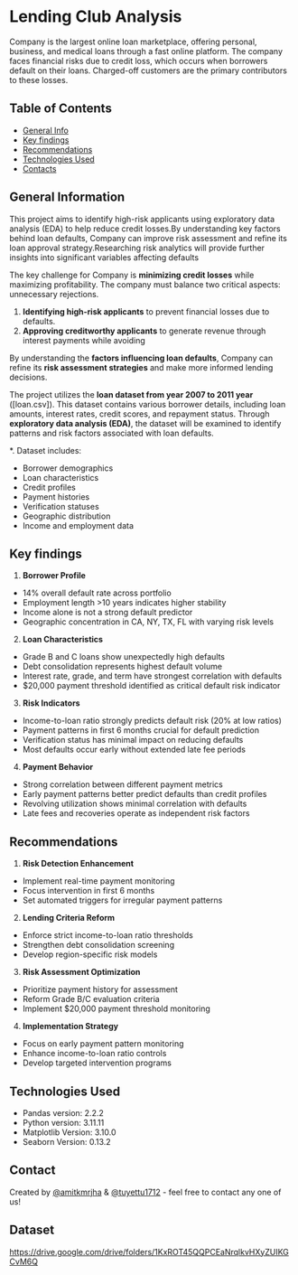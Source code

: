 # Lending Club Analysis

Company is the largest online loan marketplace, offering personal, business, and medical loans through a fast online platform.
The company faces financial risks due to credit loss, which occurs when borrowers default on their loans.
Charged-off customers are the primary contributors to these losses.


## Table of Contents
* [General Info](#general-information)
* [Key findings](#key-findings)
* [Recommendations](#recommendations)
* [Technologies Used](#technologies-used)
* [Contacts](#contacts)


## General Information
This project aims to identify high-risk applicants using exploratory data analysis (EDA) to help reduce credit losses.By understanding key factors behind loan defaults, Company can improve risk assessment and refine its loan approval strategy.Researching risk analytics will provide further insights into significant variables affecting defaults

The key challenge for Company is **minimizing credit losses** while maximizing profitability. The company must balance two critical aspects:  
unnecessary rejections.  
1. **Identifying high-risk applicants** to prevent financial losses due to defaults.  
2. **Approving creditworthy applicants** to generate revenue through interest payments while avoiding 

By understanding the **factors influencing loan defaults**, Company can refine its **risk assessment strategies** and make more informed lending decisions.  

The project utilizes the **loan dataset from year 2007 to 2011 year** ([loan.csv]). This dataset contains various borrower details, including loan amounts, interest rates, credit scores, and repayment status. Through **exploratory data analysis (EDA)**, the dataset will be examined to identify patterns and risk factors associated with loan defaults.  

*. Dataset includes:
- Borrower demographics
- Loan characteristics
- Credit profiles
- Payment histories
- Verification statuses
- Geographic distribution
- Income and employment data

## Key findings
1. **Borrower Profile**
- 14% overall default rate across portfolio
- Employment length >10 years indicates higher stability
- Income alone is not a strong default predictor
- Geographic concentration in CA, NY, TX, FL with varying risk levels
2. **Loan Characteristics**
- Grade B and C loans show unexpectedly high defaults
- Debt consolidation represents highest default volume
- Interest rate, grade, and term have strongest correlation with defaults
- $20,000 payment threshold identified as critical default risk indicator
3. **Risk Indicators**
- Income-to-loan ratio strongly predicts default risk (20% at low ratios)
- Payment patterns in first 6 months crucial for default prediction
- Verification status has minimal impact on reducing defaults
- Most defaults occur early without extended late fee periods
4. **Payment Behavior**
- Strong correlation between different payment metrics
- Early payment patterns better predict defaults than credit profiles
- Revolving utilization shows minimal correlation with defaults
- Late fees and recoveries operate as independent risk factors

## Recommendations
1. **Risk Detection Enhancement**
- Implement real-time payment monitoring
- Focus intervention in first 6 months
- Set automated triggers for irregular payment patterns
2. **Lending Criteria Reform**
- Enforce strict income-to-loan ratio thresholds
- Strengthen debt consolidation screening
- Develop region-specific risk models
3. **Risk Assessment Optimization**
- Prioritize payment history for assessment
- Reform Grade B/C evaluation criteria
- Implement $20,000 payment threshold monitoring
4. **Implementation Strategy**
- Focus on early payment pattern monitoring
- Enhance income-to-loan ratio controls
- Develop targeted intervention programs

## Technologies Used
- Pandas version: 2.2.2
- Python version: 3.11.11 
- Matplotlib Version: 3.10.0
- Seaborn Version: 0.13.2

## Contact
Created by [@amitkmrjha](https://github.com/amitkmrjha) & [@tuyettu1712](https://github.com/tuyettu1712) - feel free to contact any one of us!

## Dataset
https://drive.google.com/drive/folders/1KxROT45QQPCEaNrqlkvHXyZUIKGCvM6Q 

